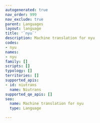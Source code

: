 ```yaml
---
autogenerated: true
nav_order: 999
nav_exclude: true
parent: Languages
layout: language
title: '`nyu`'
description: Machine translation for nyu
codes:
- nyu
names:
- nyu
family: []
scripts: []
typology: []
territories: []
supported_apis:
- id: niutrans
  name: Niutrans
supported_qe_apis: []
seo:
  name: Machine translation for nyu
  type: Language

---
```


